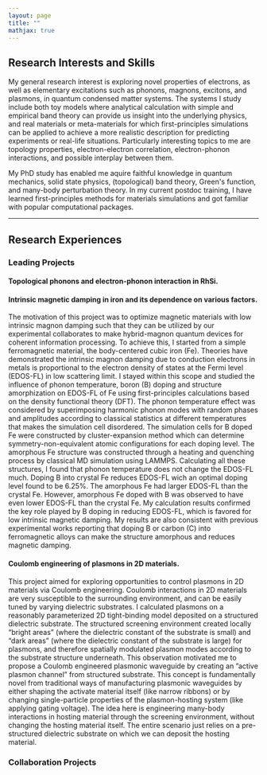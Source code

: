 ```yaml
---
layout: page
title: ""
mathjax: true
---
```


## Research Interests and Skills
My general research interest is exploring novel properties of electrons, as well as elementary excitations such as phonons, magnons, excitons, and plasmons, in quantum condensed matter systems. The systems I study include both toy models where analytical calculation with simple and empirical band theory can provide us insight into the underlying physics, and real materials or meta-materials for which first-principles simulations can be applied to achieve a more realistic description for predicting experiments or real-life situations. Particularly interesting topics to me are topology properties, electron-electron correlation, electron-phonon interactions, and possible interplay between them. 

My PhD study has enabled me aquire faithful knowledge in quantum mechanics, solid state physics, (topological) band theory, Green's function, and many-body perturbation theory. In my current postdoc training, I have learned first-principles methods for materials simulations and got familiar with popular computational packages. 

---

## Research Experiences
### Leading Projects
#### Topological phonons and electron-phonon interaction in RhSi. 
<!---
In this on-going project, I study phonon excitations and electron-phonon interaction in RhSi, using density functional perturbation theory implemented in Quantum ESPRESSO (QE) simulations package and Wannier interpolation as implemented in EPW code. RhSi is a uniquely interesting material which was reported to have topologically non-trivial
electronic structure and is believed to be very likely having topologically non-trivial phonons for its structural similarity to a family of topological phonon materials. From my calculated bulk phonon bands, I identify topologically nontrivial Weyl nodes at the Brillouin zone (BZ) center (Γ point) and corners (R point) with opposite chiralities, i.e. χ = 2 at Γ and χ = −2 at R. Due to ”bulk-boundary correspondence”, this feature implies the existence of topological surface phonon states that manifest as iso-frequency loops connecting the projections of Γ and R on the surface BZ. To confirm this, I calculate the band structure and phonon surface density of states of a slab model, and observe mig-gap phonon states that are highly localized on the surfaces of the slab. The dispersions of these topological phonons are chiral on two opposite surfaces. Moreover, I study electron-phonon (EP) coupling in this material and calculate the phonon self-energy, from which I find the coupling strength is particularly enhanced near phonon Weyl points. The underlying physics behind this is still in exploring. I am trying to understand whether the enhanced EP coupling is related to the non-trivial topology of electrons and phonons of RhSi. Furthermore, I plan to study EP interaction on surfaces as well using a slab model. To achieve this, I will try to use real-space format of wannierised EP coupling matrix from EPW code and then apply it to the slab model by Fourier transforming only the in-plane spatial dimension.
-->
#### Intrinsic magnetic damping in iron and its dependence on various factors. 
The motivation of this project was to optimize magnetic materials with low intrinsic magnon damping such that they can be utilized by our experimental collaborates to make hybrid-magnon quantum devices for coherent information processing. To achieve this, I started from a simple ferromagnetic material, the body-centered cubic iron (Fe). Theories have demonstrated the intrinsic magnon damping due to conduction electrons in metals is proportional to the electron density of states at the Fermi level (EDOS-FL) in low scattering limit. I stayed within this scope and studied the influence of phonon temperature, boron (B) doping and structure amorphization on EDOS-FL of Fe using first-principles calculations based on the density functional theory (DFT). The phonon temperature effect was considered by superimposing harmonic phonon modes with random phases and amplitudes according to classical
statistics at different temperatures that makes the simulation cell disordered. The simulation cells for B doped Fe were constructed by cluster-expansion method which can determine symmetry-non-equivalent atomic configurations for each doping level. The amorphous Fe structure was constructed through a heating and quenching process by classical MD simulation using LAMMPS. Calculating all these structures, I found that phonon temperature does not change the EDOS-FL much. Doping B into crystal Fe reduces EDOS-FL wich an optimal doping level found to be 6.25%. The amorphous Fe had larger EDOS-FL than the crystal Fe. However, amorphous Fe doped with B was observed to have even lower EDOS-FL than the crystal Fe. My calculation results confirmed the key role played by B doping in reducing EDOS-FL, which is favored for low intrinsic magnetic damping. My results are also consistent with previous experimental works reporting that doping B or carbon (C) into ferromagnetic alloys can make the structure amorphous and reduces magnetic damping.

#### Coulomb engineering of plasmons in 2D materials. 
This project aimed for exploring opportunities to control plasmons in 2D materials via Coulomb engineering. Coulomb interactions in 2D materials are very susceptible to the surrounding environment, and can be easily tuned by varying dielectric substrates. I calculated plasmons on a reasonably parameterized 2D tight-binding model deposited on a structured dielectric substrate. The structured screening environment created locally “bright areas” (where the dielectric constant of the substrate is small) and “dark areas” (where the dielectric constant of the substrate is large) for plasmons, and therefore spatially modulated plasmon modes according to the substrate structure underneath. This observation motivated me to propose a Coulomb engineered plasmonic waveguide by creating an ”active plasmon channel” from structured substrate. This concept is fundamentally novel from traditional ways of manufacturing plasmonic waveguides by either shaping the activate material itself (like narrow ribbons) or by changing single-particle properties of the plasmon-hosting system (like applying gating voltage). The idea here is engineering many-body interactions in hosting material through the screening environment, without changing the hosting material itself. The entire scenario just relies on a pre-structured dielectric substrate on which we can deposit the hosting material.

### Collaboration Projects

